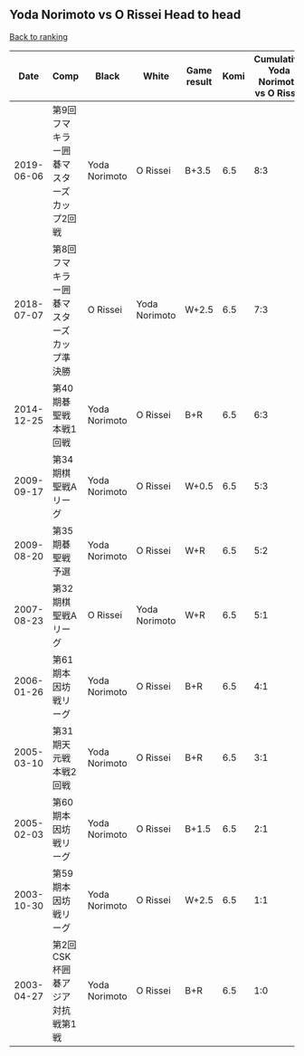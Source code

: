 ## Yoda Norimoto vs O Rissei Head to head

[Back to ranking](../../index.md)




| **Date** | **Comp** | **Black** | **White** | **Game result** | **Komi** | **Cumulative Yoda Norimoto vs O Rissei** | **Yoda Norimoto streak** | **O Rissei streak** | 
| --- | --- | --- | --- | --- | --- | --- | --- | --- |
| 2019-06-06 | 第9回フマキラー囲碁マスターズカップ2回戦 | Yoda Norimoto | O Rissei | B+3.5 | 6.5 | 8:3 | 3 | 0 | 
| 2018-07-07 | 第8回フマキラー囲碁マスターズカップ準決勝  | O Rissei | Yoda Norimoto | W+2.5 | 6.5 | 7:3 | 2 | 0 | 
| 2014-12-25 | 第40期碁聖戦本戦1回戦 | Yoda Norimoto | O Rissei | B+R | 6.5 | 6:3 | 1 | 0 | 
| 2009-09-17 | 第34期棋聖戦Aリーグ | Yoda Norimoto | O Rissei | W+0.5 | 6.5 | 5:3 | 0 | 2 | 
| 2009-08-20 | 第35期碁聖戦予選 | Yoda Norimoto | O Rissei | W+R | 6.5 | 5:2 | 0 | 1 | 
| 2007-08-23 | 第32期棋聖戦Aリーグ | O Rissei | Yoda Norimoto | W+R | 6.5 | 5:1 | 4 | 0 | 
| 2006-01-26 | 第61期本因坊戦リーグ | Yoda Norimoto | O Rissei | B+R | 6.5 | 4:1 | 3 | 0 | 
| 2005-03-10 | 第31期天元戦本戦2回戦 | Yoda Norimoto | O Rissei | B+R | 6.5 | 3:1 | 2 | 0 | 
| 2005-02-03 | 第60期本因坊戦リーグ | Yoda Norimoto | O Rissei | B+1.5 | 6.5 | 2:1 | 1 | 0 | 
| 2003-10-30 | 第59期本因坊戦リーグ | Yoda Norimoto | O Rissei | W+2.5 | 6.5 | 1:1 | 0 | 1 | 
| 2003-04-27 | 第2回CSK杯囲碁アジア対抗戦第1戦 | Yoda Norimoto | O Rissei | B+R | 6.5 | 1:0 | 1 | 0 |




